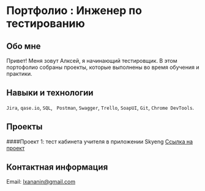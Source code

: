 # Портфолио : Инженер по тестированию


## Обо мне

Привет! Меня зовут Алксей, я начинающий тестировщик. 
В этом портофолио собраны проекты, которые выполнены во время обучения и практики.


## Навыки и технологии
``Jira``, ``qase.io``, ``SQL``, `` Postman``, ``Swagger``, ``Trello``,
``SoapUI``, ``Git``, ``Chrome DevTools``.


## Проекты
####Проект 1: тест кабинета учителя в приложении Skyeng
  <a href="https://testqa35.atlassian.net/wiki/spaces/MP/pages/33272/EX1+1">Ссылка на проект</a>


## Контактная информация
Email: <lxananin@gmail.com>



